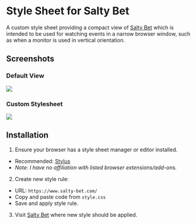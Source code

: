 # Style Sheet for Salty Bet

A custom style sheet providing a compact view of [Salty Bet](http://www.saltybet.com/) which is intended to be used for watching events in a narrow browser window, such as when a monitor is used in vertical orientation.

## Screenshots

### Default View
![](https://forge.haothitran.com/KlazHTT/style-sheet_salty-bet/raw/branch/main/assets/screenshot_default.png)

### Custom Stylesheet
![](https://forge.haothitran.com/KlazHTT/style-sheet_salty-bet/raw/branch/main/assets/screenshot_style.png)

## Installation

1. Ensure your browser has a style sheet manager or editor installed.
  - Recommended: [Stylus](https://github.com/openstyles/stylus)
  - *Note: I have no affiliation with listed browser extensions/add-ons.*
2. Create new style rule:
  - URL: `https://www.salty-bet.com/`
  - Copy and paste code from `style.css`
  - Save and apply style rule.
3. Visit [Salty Bet](http://www.saltybet.com/) where new style should be applied.
